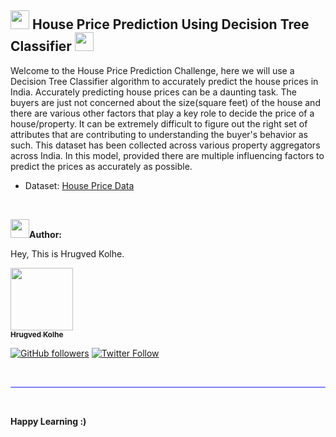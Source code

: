 ## <img src="https://media.giphy.com/media/iY8CRBdQXODJSCERIr/giphy.gif" width="30px"> House Price Prediction Using Decision Tree Classifier <img src="https://media.giphy.com/media/iY8CRBdQXODJSCERIr/giphy.gif" width="30px">

Welcome to the House Price Prediction Challenge, here we will use a Decision Tree Classifier algorithm to accurately predict the house prices in India. Accurately predicting house prices can be a daunting task. The buyers are just not concerned about the size(square feet) of the house and there are various other factors that play a key role to decide the price of a house/property. It can be extremely difficult to figure out the right set of attributes that are contributing to understanding the buyer's behavior as such. This dataset has been collected across various property aggregators across India. In this model, provided there are multiple influencing factors to predict the prices as accurately as possible.

- Dataset: [House Price Data](https://github.com/hrugved06/ML-Algos/tree/main/House_Prediction_using_DTC/Dataset)

</br>

<img src="https://media.giphy.com/media/iY8CRBdQXODJSCERIr/giphy.gif" width="30px">**Author:**

Hey, This is Hrugved Kolhe.

<a href="https://github.com/hrugved06"><img src="https://avatars.githubusercontent.com/u/59966943?s=400&u=445f4a7598547c0ecdeb22a265dd1a3dad9e297d&v=4" width="100px;" alt=""/><br /><sub><b> Hrugved Kolhe</b></sub></a>
</br>

[![GitHub followers](https://img.shields.io/github/followers/hrugved06.svg?label=Follow%20@hrugved06&style=social)](https://github.com/hrugved06)  [![Twitter Follow](https://img.shields.io/twitter/follow/HrugVed_?style=social)](https://twitter.com/HrugVed_)

</br>
<hr style="height:2px;#8080ffborder-width:0;border-radius: 5px;color:gray;background-color:#8080ff">
</br>

**Happy Learning :)**
